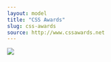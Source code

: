 ```yaml
---
layout: model
title: "CSS Awards"
slug: css-awards
source: http://www.cssawards.net
---
```


<img src="/screenshots/css-awards.jpg">
